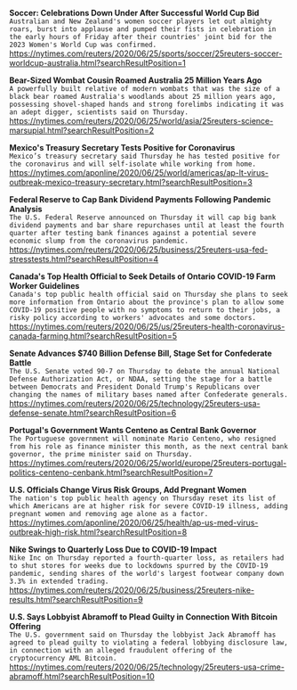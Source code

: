 **Soccer: Celebrations Down Under After Successful World Cup Bid**\
`Australian and New Zealand's women soccer players let out almighty roars, burst into applause and pumped their fists in celebration in the early hours of Friday after their countries' joint bid for the 2023 Women's World Cup was confirmed.`\
https://nytimes.com/reuters/2020/06/25/sports/soccer/25reuters-soccer-worldcup-australia.html?searchResultPosition=1

**Bear-Sized Wombat Cousin Roamed Australia 25 Million Years Ago**\
`A powerfully built relative of modern wombats that was the size of a black bear roamed Australia's woodlands about 25 million years ago, possessing shovel-shaped hands and strong forelimbs indicating it was an adept digger, scientists said on Thursday.`\
https://nytimes.com/reuters/2020/06/25/world/asia/25reuters-science-marsupial.html?searchResultPosition=2

**Mexico's Treasury Secretary Tests Positive for Coronavirus**\
`Mexico’s treasury secretary said Thursday he has tested positive for the coronavirus and will self-isolate while working from home. `\
https://nytimes.com/aponline/2020/06/25/world/americas/ap-lt-virus-outbreak-mexico-treasury-secretary.html?searchResultPosition=3

**Federal Reserve to Cap Bank Dividend Payments Following Pandemic Analysis**\
`The U.S. Federal Reserve announced on Thursday it will cap big bank dividend payments and bar share repurchases until at least the fourth quarter after testing bank finances against a potential severe economic slump from the coronavirus pandemic.`\
https://nytimes.com/reuters/2020/06/25/business/25reuters-usa-fed-stresstests.html?searchResultPosition=4

**Canada's Top Health Official to Seek Details of Ontario COVID-19 Farm Worker Guidelines**\
`Canada's top public health official said on Thursday she plans to seek more information from Ontario about the province's plan to allow some COVID-19 positive people with no symptoms to return to their jobs, a risky policy according to workers' advocates and some doctors.`\
https://nytimes.com/reuters/2020/06/25/us/25reuters-health-coronavirus-canada-farming.html?searchResultPosition=5

**Senate Advances $740 Billion Defense Bill, Stage Set for Confederate Battle**\
`The U.S. Senate voted 90-7 on Thursday to debate the annual National Defense Authorization Act, or NDAA, setting the stage for a battle between Democrats and President Donald Trump's Republicans over changing the names of military bases named after Confederate generals.`\
https://nytimes.com/reuters/2020/06/25/technology/25reuters-usa-defense-senate.html?searchResultPosition=6

**Portugal's Government Wants Centeno as Central Bank Governor**\
`The Portuguese government will nominate Mario Centeno, who resigned from his role as finance minister this month, as the next central bank governor, the prime minister said on Thursday.`\
https://nytimes.com/reuters/2020/06/25/world/europe/25reuters-portugal-politics-centeno-cenbank.html?searchResultPosition=7

**U.S. Officials Change Virus Risk Groups, Add Pregnant Women**\
`The nation's top public health agency on Thursday reset its list of which Americans are at higher risk for severe COVID-19 illness, adding pregnant women and removing age alone as a factor.`\
https://nytimes.com/aponline/2020/06/25/health/ap-us-med-virus-outbreak-high-risk.html?searchResultPosition=8

**Nike Swings to Quarterly Loss Due to COVID-19 Impact**\
`Nike Inc on Thursday reported a fourth-quarter loss, as retailers had to shut stores for weeks due to lockdowns spurred by the COVID-19 pandemic, sending shares of the world's largest footwear company down 3.3% in extended trading.`\
https://nytimes.com/reuters/2020/06/25/business/25reuters-nike-results.html?searchResultPosition=9

**U.S. Says Lobbyist Abramoff to Plead Guilty in Connection With Bitcoin Offering**\
`The U.S. government said on Thursday the lobbyist Jack Abramoff has agreed to plead guilty to violating a federal lobbying disclosure law, in connection with an alleged fraudulent offering of the cryptocurrency AML Bitcoin.`\
https://nytimes.com/reuters/2020/06/25/technology/25reuters-usa-crime-abramoff.html?searchResultPosition=10

